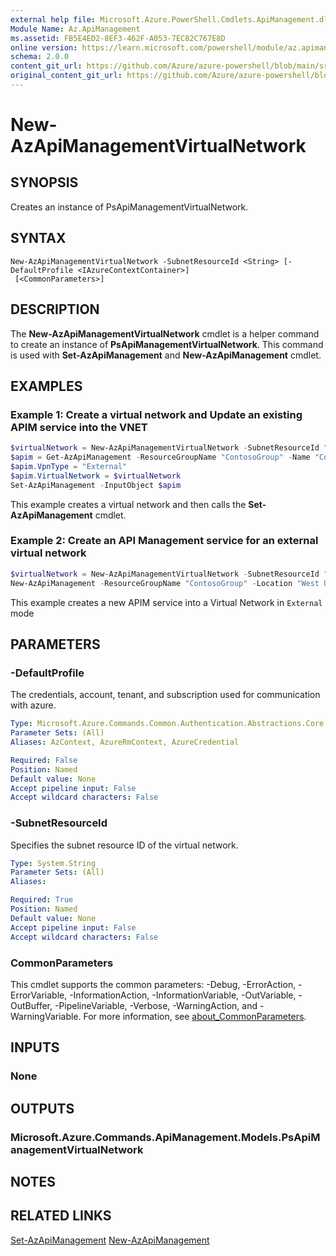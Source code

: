 ```yaml
---
external help file: Microsoft.Azure.PowerShell.Cmdlets.ApiManagement.dll-Help.xml
Module Name: Az.ApiManagement
ms.assetid: FB5E4ED2-8EF3-462F-A053-7EC82C767E8D
online version: https://learn.microsoft.com/powershell/module/az.apimanagement/new-azapimanagementvirtualnetwork
schema: 2.0.0
content_git_url: https://github.com/Azure/azure-powershell/blob/main/src/ApiManagement/ApiManagement/help/New-AzApiManagementVirtualNetwork.md
original_content_git_url: https://github.com/Azure/azure-powershell/blob/main/src/ApiManagement/ApiManagement/help/New-AzApiManagementVirtualNetwork.md
---
```


# New-AzApiManagementVirtualNetwork

## SYNOPSIS
Creates an instance of PsApiManagementVirtualNetwork.

## SYNTAX

```
New-AzApiManagementVirtualNetwork -SubnetResourceId <String> [-DefaultProfile <IAzureContextContainer>]
 [<CommonParameters>]
```

## DESCRIPTION
The **New-AzApiManagementVirtualNetwork** cmdlet is a helper command to create an instance of **PsApiManagementVirtualNetwork**.
This command is used with **Set-AzApiManagement** and **New-AzApiManagement** cmdlet.

## EXAMPLES

### Example 1: Create a virtual network and Update an existing APIM service into the VNET
```powershell
$virtualNetwork = New-AzApiManagementVirtualNetwork -SubnetResourceId "/subscriptions/a8ff56dc-3bc7-4174-a1e8-3726ab15d0e2/resourceGroups/Api-Default-WestUS/providers/Microsoft.Network/virtualNetworks/dfVirtualNetwork/subnets/backendSubnet"
$apim = Get-AzApiManagement -ResourceGroupName "ContosoGroup" -Name "ContosoApi"
$apim.VpnType = "External"
$apim.VirtualNetwork = $virtualNetwork
Set-AzApiManagement -InputObject $apim
```

This example creates a virtual network and then calls the **Set-AzApiManagement** cmdlet.

### Example 2: Create an API Management service for an external virtual network
```powershell
$virtualNetwork = New-AzApiManagementVirtualNetwork -SubnetResourceId "/subscriptions/a8ff56dc-3bc7-4174-b1e8-3726ab15d0e2/resourceGroups/ContosoGroup/providers/Microsoft.Network/virtualNetworks/westUsVirtualNetwork/subnets/backendSubnet"
New-AzApiManagement -ResourceGroupName "ContosoGroup" -Location "West US" -Name "ContosoApi" -Organization Contoso -AdminEmail admin@contoso.com -VirtualNetwork $virtualNetwork -VpnType "External" -Sku "Premium"
```

This example creates a new APIM service into a Virtual Network in `External` mode

## PARAMETERS

### -DefaultProfile
The credentials, account, tenant, and subscription used for communication with azure.

```yaml
Type: Microsoft.Azure.Commands.Common.Authentication.Abstractions.Core.IAzureContextContainer
Parameter Sets: (All)
Aliases: AzContext, AzureRmContext, AzureCredential

Required: False
Position: Named
Default value: None
Accept pipeline input: False
Accept wildcard characters: False
```

### -SubnetResourceId
Specifies the subnet resource ID of the virtual network.

```yaml
Type: System.String
Parameter Sets: (All)
Aliases:

Required: True
Position: Named
Default value: None
Accept pipeline input: False
Accept wildcard characters: False
```

### CommonParameters
This cmdlet supports the common parameters: -Debug, -ErrorAction, -ErrorVariable, -InformationAction, -InformationVariable, -OutVariable, -OutBuffer, -PipelineVariable, -Verbose, -WarningAction, and -WarningVariable. For more information, see [about_CommonParameters](http://go.microsoft.com/fwlink/?LinkID=113216).

## INPUTS

### None

## OUTPUTS

### Microsoft.Azure.Commands.ApiManagement.Models.PsApiManagementVirtualNetwork

## NOTES

## RELATED LINKS

[Set-AzApiManagement](./Set-AzApiManagement.md)
[New-AzApiManagement](./New-AzApiManagement.md)

